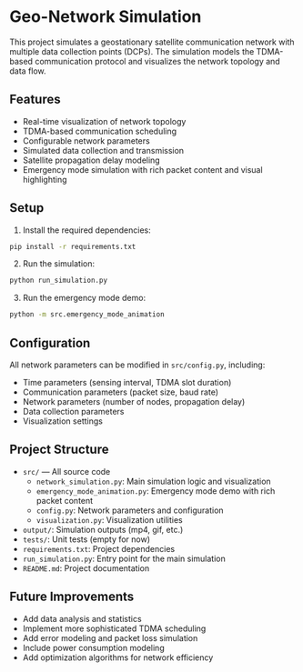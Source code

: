 # Geo-Network Simulation

This project simulates a geostationary satellite communication network with multiple data collection points (DCPs). The simulation models the TDMA-based communication protocol and visualizes the network topology and data flow.

## Features

- Real-time visualization of network topology
- TDMA-based communication scheduling
- Configurable network parameters
- Simulated data collection and transmission
- Satellite propagation delay modeling
- Emergency mode simulation with rich packet content and visual highlighting

## Setup

1. Install the required dependencies:
```bash
pip install -r requirements.txt
```

2. Run the simulation:
```bash
python run_simulation.py
```

3. Run the emergency mode demo:
```bash
python -m src.emergency_mode_animation
```

## Configuration

All network parameters can be modified in `src/config.py`, including:
- Time parameters (sensing interval, TDMA slot duration)
- Communication parameters (packet size, baud rate)
- Network parameters (number of nodes, propagation delay)
- Data collection parameters
- Visualization settings

## Project Structure

- `src/` — All source code
  - `network_simulation.py`: Main simulation logic and visualization
  - `emergency_mode_animation.py`: Emergency mode demo with rich packet content
  - `config.py`: Network parameters and configuration
  - `visualization.py`: Visualization utilities
- `output/`: Simulation outputs (mp4, gif, etc.)
- `tests/`: Unit tests (empty for now)
- `requirements.txt`: Project dependencies
- `run_simulation.py`: Entry point for the main simulation
- `README.md`: Project documentation

## Future Improvements

- Add data analysis and statistics
- Implement more sophisticated TDMA scheduling
- Add error modeling and packet loss simulation
- Include power consumption modeling
- Add optimization algorithms for network efficiency 